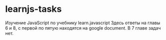 # learnjs-tasks

Изучение JavaScript по учебнику learn.javascript
Здесь ответы на главы 6 и 8, с первой по пятую находятся на google document.
В 7 главе задач нет.
